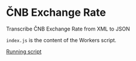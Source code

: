 # ČNB Exchange Rate

Transcribe ČNB Exchange Rate from XML to JSON

`index.js` is the content of the Workers script.

[Running script](https://cnb-exchange-rate.adresa.workers.dev)

